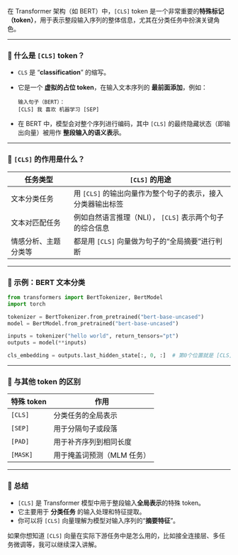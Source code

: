 在 Transformer 架构（如 BERT）中，`[CLS]` token 是一个非常重要的**特殊标记（token）**，用于表示整段输入序列的整体信息，尤其在分类任务中扮演关键角色。

---

### 🔹 什么是 `[CLS]` token？

* `CLS` 是 “**classification**” 的缩写。

* 它是一个 **虚拟的占位 token**，在输入文本序列的 **最前面添加**，例如：

  ```
  输入句子（BERT）：
  [CLS] 我 喜欢 机器学习 [SEP]
  ```

* 在 BERT 中，模型会对整个序列进行编码，其中 `[CLS]` 的最终隐藏状态（即输出向量）被用作 **整段输入的语义表示**。

---

### 🔹 `[CLS]` 的作用是什么？

| 任务类型       | `[CLS]` 的用途                        |
| ---------- | ---------------------------------- |
| 文本分类任务     | 用 `[CLS]` 的输出向量作为整个句子的表示，接入分类器输出标签 |
| 文本对匹配任务    | 例如自然语言推理（NLI）， `[CLS]` 表示两个句子的综合信息 |
| 情感分析、主题分类等 | 都是用 `[CLS]` 向量做为句子的“全局摘要”进行判断      |

---

### 🔹 示例：BERT 文本分类

```python
from transformers import BertTokenizer, BertModel
import torch

tokenizer = BertTokenizer.from_pretrained("bert-base-uncased")
model = BertModel.from_pretrained("bert-base-uncased")

inputs = tokenizer("hello world", return_tensors="pt")
outputs = model(**inputs)

cls_embedding = outputs.last_hidden_state[:, 0, :]  # 第0个位置就是 [CLS]
```

---

### 🔹 与其他 token 的区别

| 特殊 token | 作用              |
| -------- | --------------- |
| `[CLS]`  | 分类任务的全局表示       |
| `[SEP]`  | 用于分隔句子或段落       |
| `[PAD]`  | 用于补齐序列到相同长度     |
| `[MASK]` | 用于掩盖词预测（MLM 任务） |

---

### 🔹 总结

* `[CLS]` 是 Transformer 模型中用于整段输入**全局表示**的特殊 token。
* 它主要用于 **分类任务** 的输入处理和特征提取。
* 你可以将 `[CLS]` 向量理解为模型对输入序列的“**摘要特征**”。

如果你想知道 `[CLS]` 向量在实际下游任务中是怎么用的，比如接全连接层、多任务微调等，我可以继续深入讲解。
